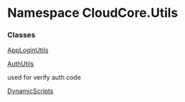 #  Namespace CloudCore.Utils

### Classes

 [AppLoginUtils](CloudCore.Utils.AppLoginUtils.md)

 [AuthUtils](CloudCore.Utils.AuthUtils.md)

used for verify auth code

 [DynamicScripts](CloudCore.Utils.DynamicScripts.md)

